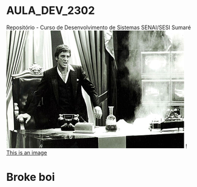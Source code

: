# AULA_DEV_2302

Repositório - Curso de Desenvolvimento de Sistemas SENAI/SESI Sumaré 
![This is an image](./IMG/Scarface.jpg)
! [This is an image](https://qph.cf2.quoracdn.net/main-qimg-5213a9da469de61c1afd537607cf2ba2)
# Broke boi



